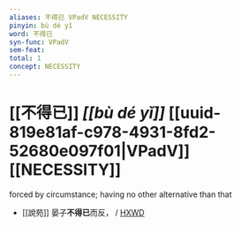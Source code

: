 ```yaml
---
aliases: 不得已 VPadV NECESSITY
pinyin: bù dé yǐ
word: 不得已
syn-func: VPadV
sem-feat: 
total: 1
concept: NECESSITY 
---
```

# [[不得已]] *[[bù dé yǐ]]*  [[uuid-819e81af-c978-4931-8fd2-52680e097f01|VPadV]] [[NECESSITY]]
forced by circumstance; having no other alternative than that
 - [[說苑]] 晏子**不得已**而反，
                     / [HXWD](https://hxwd.org/textview.html?location=CH1a0907_CHANT_006-20a.34)